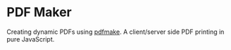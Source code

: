 # PDF Maker
Creating dynamic PDFs using [pdfmake](http://pdfmake.org/index.html). A client/server side PDF printing in pure JavaScript.